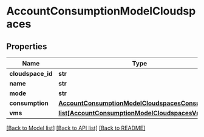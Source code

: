 # AccountConsumptionModelCloudspaces

## Properties
Name | Type | Description | Notes
------------ | ------------- | ------------- | -------------
**cloudspace_id** | **str** |  | [optional] 
**name** | **str** |  | [optional] 
**mode** | **str** |  | [optional] 
**consumption** | [**AccountConsumptionModelCloudspacesConsumption**](AccountConsumptionModelCloudspacesConsumption.md) |  | [optional] 
**vms** | [**list[AccountConsumptionModelCloudspacesVms]**](AccountConsumptionModelCloudspacesVms.md) |  | [optional] 

[[Back to Model list]](../README.md#documentation-for-models) [[Back to API list]](../README.md#documentation-for-api-endpoints) [[Back to README]](../README.md)


